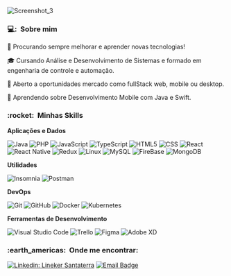 
![Screenshot_3](https://user-images.githubusercontent.com/75345837/235743369-ae11a148-3fb5-4422-b82c-c8d7ac5ea56d.png)

<h3> 💻: &nbsp;Sobre mim </h3>

🤔   Procurando sempre melhorar e aprender novas tecnologias!

🎓   Cursando Análise e Desenvolvimento de Sistemas e formado em engenharia de controle e automação.

💼   Aberto a oportunidades mercado como fullStack web, mobile ou desktop.

🌱   Aprendendo sobre Desenvolvimento Mobile com Java e Swift.

<h3> :rocket: &nbsp;Minhas Skills </h3>

**Aplicações e Dados**

![Java](https://img.shields.io/badge/-Java-333333?style=flat&logo=Java&logoColor=007396)
![PHP](https://img.shields.io/badge/-Php-333333?style=flat&logo=php)
![JavaScript](https://img.shields.io/badge/-JavaScript-333333?style=flat&logo=javascript) 
![TypeScript](https://img.shields.io/badge/-TypeScript-333333?style=flat&logo=typescript) 
![HTML5](https://img.shields.io/badge/-HTML5-333333?style=flat&logo=HTML5)
![CSS](https://img.shields.io/badge/-CSS-333333?style=flat&logo=CSS3&logoColor=1572B6)
![React](https://img.shields.io/badge/-React-333333?style=flat&logo=react)
![React Native](https://img.shields.io/badge/-React%20Native-333333?style=flat&logo=react)
![Redux](https://img.shields.io/badge/-Redux-333333?style=flat&logo=redux)
![Linux](https://img.shields.io/badge/-Linux-grey?logo=linux) 
![MySQL](https://img.shields.io/badge/-MySQL-333333?style=flat&logo=mysql) 
![FireBase](https://img.shields.io/badge/-FireBase-333333?style=flat&logo=firebase)
![MongoDB](https://img.shields.io/badge/-MongoDb-333333?style=flat&logo=mongoDB)


**Utilidades**

![Insomnia](https://img.shields.io/badge/-Insomnia-333333?style=flat&logo=insomnia)
![Postman](https://img.shields.io/badge/-Postman-333333?style=flat&logo=postman)

**DevOps**

![Git](https://img.shields.io/badge/-Git-333333?style=flat&logo=git)
![GitHub](https://img.shields.io/badge/-GitHub-333333?style=flat&logo=github)
![Docker](https://img.shields.io/badge/-Docker-333333?style=flat&logo=docker)
![Kubernetes](https://img.shields.io/badge/-Kubernetes-333333?style=flat&logo=kubernetes)

**Ferramentas de Desenvolvimento**

![Visual Studio Code](https://img.shields.io/badge/-Visual%20Studio%20Code-333333?style=flat&logo=visual-studio-code&logoColor=007ACC)
![Trello](https://img.shields.io/badge/-Trello-333333?style=flat&logo=trello&logoColor=007ACC)
![Figma](https://img.shields.io/badge/-Figma-333333?style=flat&logo=figma&logoColor=007ACC)
![Adobe XD](https://img.shields.io/badge/-Adobe%20XD-333333?style=flat&logo=adobe-xd&logoColor=007ACC)  

<h3> :earth_americas: &nbsp;Onde me encontrar: </h3>

[![Linkedin: Lineker Santaterra](https://img.shields.io/badge/-LinekerSantaterra-blue?style=flat-square&logo=Linkedin&logoColor=white&link=LINK-DO-SEU-LINKEDIN)](https://www.linkedin.com/in/lineker-santaterra/)
[![Email Badge](https://img.shields.io/badge/-lineker_ss@outlook.com-006bed?style=flat-square&logo=Outlook&logoColor=white&link=mailto:lineker_ss@outlook.com)](mailto:lineker_ss@outlook.com)




